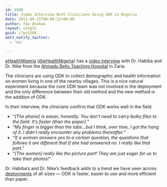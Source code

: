 ```yaml
---
id: 1508
title: Video Interview With Clinicians Using ODK in Nigeria
date: 2011-09-15T00:00:51+00:00
author: Yaw Anokwa
layout: single
guid: /?p=1508
aktt_notify_twitter:
  - 'no'

---
```

[eHealthNigeria](http://ehealthnigeria.org/) ([@eHealthNigeria](https://twitter.com/#!/eHealthNigeria)) has a [video interview](https://www.youtube.com/watch?v=fwI48EZdb1o) with Dr. Habiba and Dr. Nike from the [Ahmadu Bello Teaching Hospital](http://www.abuth.org/) in Zaria. 

The clinicians are using ODK to collect demographic and health information on women living in one of the nearby villages. This is a nice natural experiment because the core ODK team was not involved in the deployment and the only difference between their old method and the new method is the addition of ODK.



In their interview, the clinicians confirm that ODK works well in the field. 

  * _“[The phone] is easier, honestly. You don’t need to carry bulky files to the field. It’s faster [than the paper].”_
  * _“My finger is bigger than the tabs…but I think, over time, I got the hang of it. I didn’t really encounter any problems thereafter.”_
  * _“If a woman answers yes to a certain question, the questions that follows it are different that if she had answered no. I really like that part.”_
  * _“[The women] really like the picture part! They are just eager for us to take their photos!”_

Dr. Habiba’s and Dr. Nike’s feedback adds to a trend we have seen across [deployments](//opendatakit.org/use/deployments) of all sizes — ODK is faster, easier to use and more efficient than paper.
